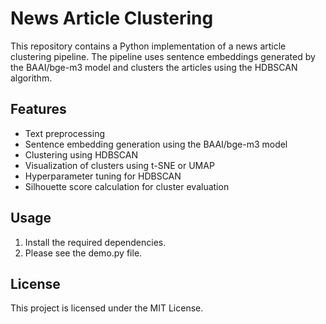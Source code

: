 # News Article Clustering
This repository contains a Python implementation of a news article clustering pipeline. The pipeline uses sentence embeddings generated by the BAAI/bge-m3 model and clusters the articles using the HDBSCAN algorithm.

## Features
- Text preprocessing
- Sentence embedding generation using the BAAI/bge-m3 model
- Clustering using HDBSCAN
- Visualization of clusters using t-SNE or UMAP
- Hyperparameter tuning for HDBSCAN
- Silhouette score calculation for cluster evaluation

## Usage
1. Install the required dependencies.
2. Please see the demo.py file.

## License
This project is licensed under the MIT License.
